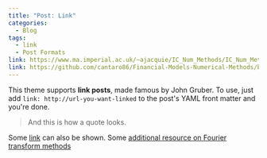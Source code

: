 ```yaml
---
title: "Post: Link"
categories:
  - Blog
tags:
  - link
  - Post Formats
link: https://www.ma.imperial.ac.uk/~ajacquie/IC_Num_Methods/IC_Num_Methods_Docs/Literature/CarrMadan.pdf
link: https://github.com/cantaro86/Financial-Models-Numerical-Methods/blob/master/1.3%20Fourier%20transform%20methods.ipynb
---
```


This theme supports **link posts**, made famous by John Gruber. To use, just add `link: http://url-you-want-linked` to the post's YAML front matter and you're done.

> And this is how a quote looks.

Some [link](#) can also be shown.
Some [additional resource on Fourier transform methods](https://github.com/cantaro86/Financial-Models-Numerical-Methods/blob/master/1.3%20Fourier)
